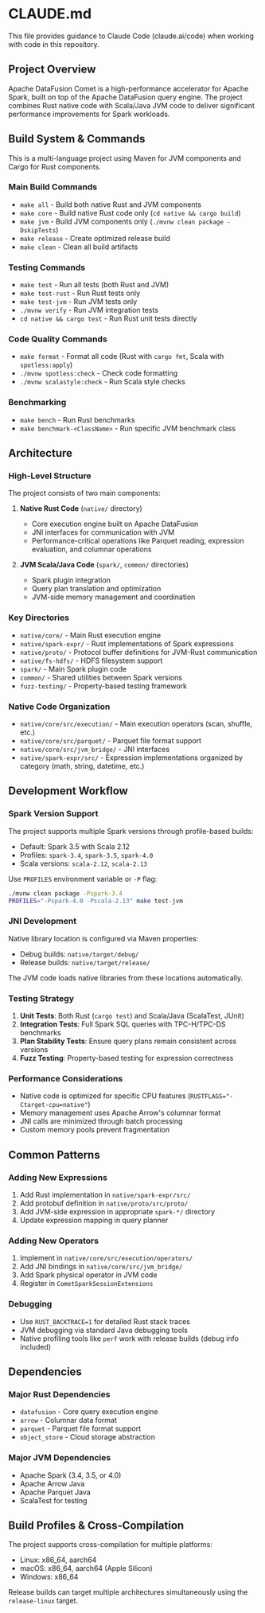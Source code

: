 # CLAUDE.md

This file provides guidance to Claude Code (claude.ai/code) when working with code in this repository.

## Project Overview

Apache DataFusion Comet is a high-performance accelerator for Apache Spark, built on top of the Apache DataFusion query engine. The project combines Rust native code with Scala/Java JVM code to deliver significant performance improvements for Spark workloads.

## Build System & Commands

This is a multi-language project using Maven for JVM components and Cargo for Rust components.

### Main Build Commands

- `make all` - Build both native Rust and JVM components
- `make core` - Build native Rust code only (`cd native && cargo build`)
- `make jvm` - Build JVM components only (`./mvnw clean package -DskipTests`)
- `make release` - Create optimized release build
- `make clean` - Clean all build artifacts

### Testing Commands

- `make test` - Run all tests (both Rust and JVM)
- `make test-rust` - Run Rust tests only
- `make test-jvm` - Run JVM tests only
- `./mvnw verify` - Run JVM integration tests
- `cd native && cargo test` - Run Rust unit tests directly

### Code Quality Commands

- `make format` - Format all code (Rust with `cargo fmt`, Scala with `spotless:apply`)
- `./mvnw spotless:check` - Check code formatting
- `./mvnw scalastyle:check` - Run Scala style checks

### Benchmarking

- `make bench` - Run Rust benchmarks
- `make benchmark-<ClassName>` - Run specific JVM benchmark class

## Architecture

### High-Level Structure

The project consists of two main components:

1. **Native Rust Code** (`native/` directory)
   - Core execution engine built on Apache DataFusion
   - JNI interfaces for communication with JVM
   - Performance-critical operations like Parquet reading, expression evaluation, and columnar operations

2. **JVM Scala/Java Code** (`spark/`, `common/` directories)
   - Spark plugin integration
   - Query plan translation and optimization
   - JVM-side memory management and coordination

### Key Directories

- `native/core/` - Main Rust execution engine
- `native/spark-expr/` - Rust implementations of Spark expressions
- `native/proto/` - Protocol buffer definitions for JVM-Rust communication
- `native/fs-hdfs/` - HDFS filesystem support
- `spark/` - Main Spark plugin code
- `common/` - Shared utilities between Spark versions
- `fuzz-testing/` - Property-based testing framework

### Native Code Organization

- `native/core/src/execution/` - Main execution operators (scan, shuffle, etc.)
- `native/core/src/parquet/` - Parquet file format support
- `native/core/src/jvm_bridge/` - JNI interfaces
- `native/spark-expr/src/` - Expression implementations organized by category (math, string, datetime, etc.)

## Development Workflow

### Spark Version Support

The project supports multiple Spark versions through profile-based builds:
- Default: Spark 3.5 with Scala 2.12
- Profiles: `spark-3.4`, `spark-3.5`, `spark-4.0`
- Scala versions: `scala-2.12`, `scala-2.13`

Use `PROFILES` environment variable or `-P` flag:
```bash
./mvnw clean package -Pspark-3.4
PROFILES="-Pspark-4.0 -Pscala-2.13" make test-jvm
```

### JNI Development

Native library location is configured via Maven properties:
- Debug builds: `native/target/debug/`
- Release builds: `native/target/release/`

The JVM code loads native libraries from these locations automatically.

### Testing Strategy

1. **Unit Tests**: Both Rust (`cargo test`) and Scala/Java (ScalaTest, JUnit)
2. **Integration Tests**: Full Spark SQL queries with TPC-H/TPC-DS benchmarks
3. **Plan Stability Tests**: Ensure query plans remain consistent across versions
4. **Fuzz Testing**: Property-based testing for expression correctness

### Performance Considerations

- Native code is optimized for specific CPU features (`RUSTFLAGS="-Ctarget-cpu=native"`)
- Memory management uses Apache Arrow's columnar format
- JNI calls are minimized through batch processing
- Custom memory pools prevent fragmentation

## Common Patterns

### Adding New Expressions

1. Add Rust implementation in `native/spark-expr/src/`
2. Add protobuf definition in `native/proto/src/proto/`
3. Add JVM-side expression in appropriate `spark-*/` directory
4. Update expression mapping in query planner

### Adding New Operators

1. Implement in `native/core/src/execution/operators/`
2. Add JNI bindings in `native/core/src/jvm_bridge/`
3. Add Spark physical operator in JVM code
4. Register in `CometSparkSessionExtensions`

### Debugging

- Use `RUST_BACKTRACE=1` for detailed Rust stack traces
- JVM debugging via standard Java debugging tools
- Native profiling tools like `perf` work with release builds (debug info included)

## Dependencies

### Major Rust Dependencies
- `datafusion` - Core query execution engine
- `arrow` - Columnar data format
- `parquet` - Parquet file format support
- `object_store` - Cloud storage abstraction

### Major JVM Dependencies
- Apache Spark (3.4, 3.5, or 4.0)
- Apache Arrow Java
- Apache Parquet Java
- ScalaTest for testing

## Build Profiles & Cross-Compilation

The project supports cross-compilation for multiple platforms:
- Linux: x86_64, aarch64
- macOS: x86_64, aarch64 (Apple Silicon)
- Windows: x86_64

Release builds can target multiple architectures simultaneously using the `release-linux` target.